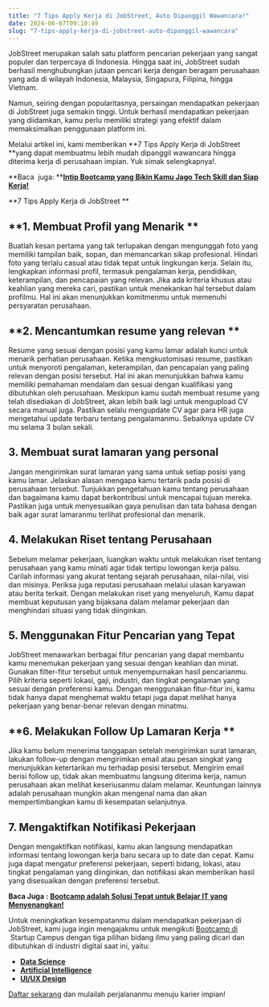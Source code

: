 ```yaml
---
title: "7 Tips Apply Kerja di JobStreet, Auto Dipanggil Wawancara!"
date: 2024-06-07T09:10:49
slug: "7-tips-apply-kerja-di-jobstreet-auto-dipanggil-wawancara"
---
```

JobStreet merupakan salah satu platform pencarian pekerjaan yang sangat populer dan terpercaya di Indonesia. Hingga saat ini, JobStreet sudah berhasil menghubungkan jutaan pencari kerja dengan beragam perusahaan yang ada di wilayah Indonesia, Malaysia, Singapura, Filipina, hingga Vietnam. 

Namun, seiring dengan popularitasnya, persaingan mendapatkan pekerjaan di JobStreet juga semakin tinggi. Untuk berhasil mendapatkan pekerjaan yang diidamkan, kamu perlu memiliki strategi yang efektif dalam memaksimalkan penggunaan platform ini. 

Melalui artikel ini, kami memberikan **7 Tips Apply Kerja di JobStreet **yang dapat membuatmu lebih mudah dipanggil wawancara hingga diterima kerja di perusahaan impian. Yuk simak selengkapnya!.

**Baca  juga: **[**Intip Bootcamp yang Bikin Kamu Jago Tech Skill dan Siap Kerja!**](https://startupcampus.id/blog/intip-bootcamp-yang-bikin-kamu-jago-tech-skill-dan-siap-kerja/)

**7 Tips Apply Kerja di JobStreet **
## **1. Membuat Profil yang Menarik **
Buatlah kesan pertama yang tak terlupakan dengan mengunggah foto yang memiliki tampilan baik, sopan, dan memancarkan sikap profesional. Hindari foto yang terlalu casual atau tidak tepat untuk lingkungan kerja. Selain itu, lengkapkan informasi profil, termasuk pengalaman kerja, pendidikan, keterampilan, dan pencapaian yang relevan. Jika ada kriteria khusus atau keahlian yang mereka cari, pastikan untuk menekankan hal tersebut dalam profilmu. Hal ini akan menunjukkan komitmenmu untuk memenuhi persyaratan perusahaan.
## **2. Mencantumkan resume yang relevan **
Resume yang sesuai dengan posisi yang kamu lamar adalah kunci untuk menarik perhatian perusahaan. Ketika mengkustomisasi resume, pastikan untuk menyoroti pengalaman, keterampilan, dan pencapaian yang paling relevan dengan posisi tersebut. Hal ini akan menunjukkan bahwa kamu memiliki pemahaman mendalam dan sesuai dengan kualifikasi yang dibutuhkan oleh perusahaan. Meskipun kamu sudah membuat resume yang telah disediakan di JobStreet, akan lebih baik lagi untuk mengupload CV secara manual juga. Pastikan selalu mengupdate CV agar para HR juga mengetahui update terbaru tentang pengalamanmu. Sebaiknya update CV mu selama 3 bulan sekali.
## **3. Membuat surat lamaran yang personal**
Jangan mengirimkan surat lamaran yang sama untuk setiap posisi yang kamu lamar. Jelaskan alasan mengapa kamu tertarik pada posisi di perusahaan tersebut. Tunjukkan pengetahuan kamu tentang perusahaan dan bagaimana kamu dapat berkontribusi untuk mencapai tujuan mereka. Pastikan juga untuk menyesuaikan gaya penulisan dan tata bahasa dengan baik agar surat lamaranmu terlihat profesional dan menarik.
## **4. Melakukan Riset tentang Perusahaan**
Sebelum melamar pekerjaan, luangkan waktu untuk melakukan riset tentang perusahaan yang kamu minati agar tidak tertipu lowongan kerja palsu. Carilah informasi yang akurat tentang sejarah perusahaan, nilai-nilai, visi dan misinya. Periksa juga reputasi perusahaan melalui ulasan karyawan atau berita terkait. Dengan melakukan riset yang menyeluruh, Kamu dapat membuat keputusan yang bijaksana dalam melamar pekerjaan dan menghindari situasi yang tidak diinginkan.  
## **5. Menggunakan Fitur Pencarian yang Tepat**
JobStreet menawarkan berbagai fitur pencarian yang dapat membantu kamu menemukan pekerjaan yang sesuai dengan keahlian dan minat. Gunakan filter-fitur tersebut untuk menyempurnakan hasil pencarianmu. Pilih kriteria seperti lokasi, gaji, industri, dan tingkat pengalaman yang sesuai dengan preferensi kamu. Dengan menggunakan fitur-fitur ini, kamu tidak hanya dapat menghemat waktu tetapi juga dapat melihat hanya pekerjaan yang benar-benar relevan dengan minatmu.
## **6. Melakukan Follow Up Lamaran Kerja **
Jika kamu belum menerima tanggapan setelah mengirimkan surat lamaran, lakukan follow-up dengan mengirimkan email atau pesan singkat yang menunjukkan ketertarikan mu terhadap posisi tersebut. Mengirim email berisi follow up, tidak akan membuatmu langsung diterima kerja, namun perusahaan akan melihat keseriusanmu dalam melamar. Keuntungan lainnya adalah perusahaan mungkin akan mengenal nama dan akan mempertimbangkan kamu di kesempatan selanjutnya. 
## **7. Mengaktifkan Notifikasi Pekerjaan**
Dengan mengaktifkan notifikasi, kamu akan langsung mendapatkan informasi tentang lowongan kerja baru secara up to date dan cepat. Kamu juga dapat mengatur preferensi pekerjaan, seperti bidang, lokasi, atau tingkat pengalaman yang diinginkan, dan notifikasi akan memberikan hasil yang disesuaikan dengan preferensi tersebut.

**Baca Juga :** [**Bootcamp adalah Solusi Tepat untuk Belajar IT yang Menyenangkan!**](https://startupcampus.id/blog/bootcamp-adalah-solusi-tepat-untuk-belajar-it-yang-menyenangkan/)

Untuk meningkatkan kesempatanmu dalam mendapatkan pekerjaan di JobStreet, kami juga ingin mengajakmu untuk mengikuti [Bootcamp di ](https://startupcampus.id/) Startup Campus dengan tiga pilihan bidang ilmu yang paling dicari dan dibutuhkan di industri digital saat ini, yaitu:

 - [**Data Science**](https://startupcampus.id/track/data-science)
 - [**Artificial Intelligence**](https://startupcampus.id/track/artificial-intelligence)
 - [**UI/UX Design**](https://startupcampus.id/track/uiux-design)

[Daftar sekarang](https://startupcampus.id/daftar/bootcamp-public) dan mulailah perjalananmu menuju karier impian!